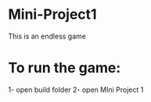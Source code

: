 # Mini-Project1
 This is an endless game 
# To run the game:
1- open build folder
2- open MIni Project 1

